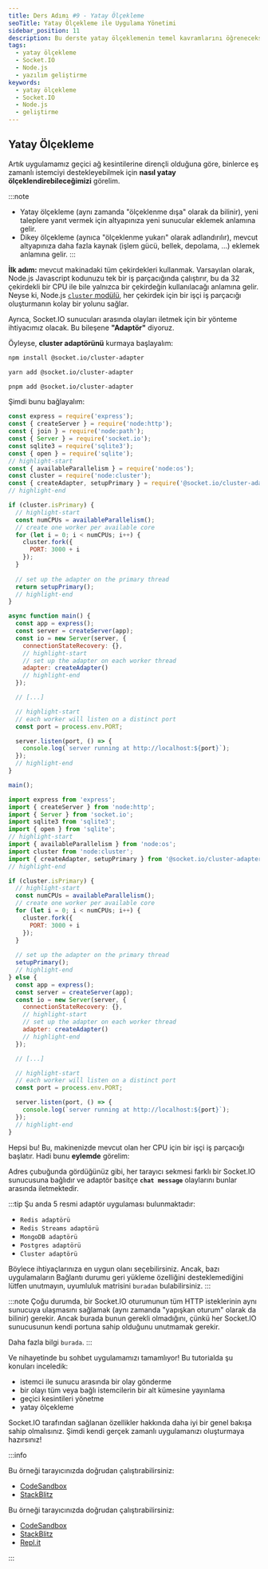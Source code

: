 ```yaml
---
title: Ders Adımı #9 - Yatay Ölçekleme
seoTitle: Yatay Ölçekleme ile Uygulama Yönetimi
sidebar_position: 11
description: Bu derste yatay ölçeklemenin temel kavramlarını öğreneceksiniz. Uygulamanızın daha fazla istemciyi desteklemesi için sunucu altyapısını nasıl geliştireceğiniz hakkında bilgi edineceksiniz.
tags: 
  - yatay ölçekleme
  - Socket.IO
  - Node.js
  - yazılım geliştirme
keywords: 
  - yatay ölçekleme
  - Socket.IO
  - Node.js
  - geliştirme
---
```





## Yatay Ölçekleme

Artık uygulamamız geçici ağ kesintilerine dirençli olduğuna göre, binlerce eş zamanlı istemciyi destekleyebilmek için **nasıl yatay ölçeklendirebileceğimizi** görelim.

:::note
- Yatay ölçekleme (aynı zamanda "ölçeklenme dışa" olarak da bilinir), yeni taleplere yanıt vermek için altyapınıza yeni sunucular eklemek anlamına gelir.
- Dikey ölçekleme (aynıca "ölçeklenme yukarı" olarak adlandırılır), mevcut altyapınıza daha fazla kaynak (işlem gücü, bellek, depolama, ...) eklemek anlamına gelir.
:::

**İlk adım:** mevcut makinadaki tüm çekirdekleri kullanmak. Varsayılan olarak, Node.js Javascript kodunuzu tek bir iş parçacığında çalıştırır, bu da 32 çekirdekli bir CPU ile bile yalnızca bir çekirdeğin kullanılacağı anlamına gelir. Neyse ki, Node.js [`cluster` modülü](https://nodejs.org/api/cluster.html#cluster), her çekirdek için bir işçi iş parçacığı oluşturmanın kolay bir yolunu sağlar.

Ayrıca, Socket.IO sunucuları arasında olayları iletmek için bir yönteme ihtiyacımız olacak. Bu bileşene **"Adaptör"** diyoruz.



Öyleyse, **cluster adaptörünü** kurmaya başlayalım:


  

```sh
npm install @socket.io/cluster-adapter
```

  
  

```sh
yarn add @socket.io/cluster-adapter
```

  
  

```sh
pnpm add @socket.io/cluster-adapter
```

  


Şimdi bunu bağlayalım:


  

```js title="index.js"
const express = require('express');
const { createServer } = require('node:http');
const { join } = require('node:path');
const { Server } = require('socket.io');
const sqlite3 = require('sqlite3');
const { open } = require('sqlite');
// highlight-start
const { availableParallelism } = require('node:os');
const cluster = require('node:cluster');
const { createAdapter, setupPrimary } = require('@socket.io/cluster-adapter');
// highlight-end

if (cluster.isPrimary) {
  // highlight-start
  const numCPUs = availableParallelism();
  // create one worker per available core
  for (let i = 0; i < numCPUs; i++) {
    cluster.fork({
      PORT: 3000 + i
    });
  }
  
  // set up the adapter on the primary thread
  return setupPrimary();
  // highlight-end
}

async function main() {
  const app = express();
  const server = createServer(app);
  const io = new Server(server, {
    connectionStateRecovery: {},
    // highlight-start
    // set up the adapter on each worker thread
    adapter: createAdapter()
    // highlight-end
  });

  // [...]

  // highlight-start
  // each worker will listen on a distinct port
  const port = process.env.PORT;

  server.listen(port, () => {
    console.log(`server running at http://localhost:${port}`);
  });
  // highlight-end
}

main();
```

  
  

```js title="index.js"
import express from 'express';
import { createServer } from 'node:http';
import { Server } from 'socket.io';
import sqlite3 from 'sqlite3';
import { open } from 'sqlite';
// highlight-start
import { availableParallelism } from 'node:os';
import cluster from 'node:cluster';
import { createAdapter, setupPrimary } from '@socket.io/cluster-adapter';
// highlight-end

if (cluster.isPrimary) {
  // highlight-start
  const numCPUs = availableParallelism();
  // create one worker per available core
  for (let i = 0; i < numCPUs; i++) {
    cluster.fork({
      PORT: 3000 + i
    });
  }
  
  // set up the adapter on the primary thread
  setupPrimary();
  // highlight-end
} else {
  const app = express();
  const server = createServer(app);
  const io = new Server(server, {
    connectionStateRecovery: {},
    // highlight-start
    // set up the adapter on each worker thread
    adapter: createAdapter()
    // highlight-end
  });

  // [...]

  // highlight-start
  // each worker will listen on a distinct port
  const port = process.env.PORT;

  server.listen(port, () => {
    console.log(`server running at http://localhost:${port}`);
  });
  // highlight-end
}
```

  


Hepsi bu! Bu, makinenizde mevcut olan her CPU için bir işçi iş parçacığı başlatır. Hadi bunu **eylemde** görelim:



Adres çubuğunda gördüğünüz gibi, her tarayıcı sekmesi farklı bir Socket.IO sunucusuna bağlıdır ve adaptör basitçe **`chat message`** olaylarını bunlar arasında iletmektedir.

:::tip
Şu anda 5 resmi adaptör uygulaması bulunmaktadır:
- `Redis adaptörü`
- `Redis Streams adaptörü`
- `MongoDB adaptörü`
- `Postgres adaptörü`
- `Cluster adaptörü`

Böylece ihtiyaçlarınıza en uygun olanı seçebilirsiniz. Ancak, bazı uygulamaların Bağlantı durumu geri yükleme özelliğini desteklemediğini lütfen unutmayın, uyumluluk matrisini `buradan` bulabilirsiniz.
:::

:::note
Çoğu durumda, bir Socket.IO oturumunun tüm HTTP isteklerinin aynı sunucuya ulaşmasını sağlamak (aynı zamanda "yapışkan oturum" olarak da bilinir) gerekir. Ancak burada bunun gerekli olmadığını, çünkü her Socket.IO sunucusunun kendi portuna sahip olduğunu unutmamak gerekir.

Daha fazla bilgi `burada`.
:::

Ve nihayetinde bu sohbet uygulamamızı tamamlıyor! Bu tutorialda şu konuları inceledik:
- istemci ile sunucu arasında bir olay gönderme
- bir olayı tüm veya bağlı istemcilerin bir alt kümesine yayınlama
- geçici kesintileri yönetme
- yatay ölçekleme

Socket.IO tarafından sağlanan özellikler hakkında daha iyi bir genel bakışa sahip olmalısınız. Şimdi kendi gerçek zamanlı uygulamanızı oluşturmaya hazırsınız!

:::info

  
  
Bu örneği tarayıcınızda doğrudan çalıştırabilirsiniz:
- [CodeSandbox](https://codesandbox.io/p/sandbox/github/socketio/chat-example/tree/cjs/step9?file=index.js)
- [StackBlitz](https://stackblitz.com/github/socketio/chat-example/tree/cjs/step9?file=index.js)

  
  
  
Bu örneği tarayıcınızda doğrudan çalıştırabilirsiniz:
- [CodeSandbox](https://codesandbox.io/p/sandbox/github/socketio/chat-example/tree/esm/step9?file=index.js)
- [StackBlitz](https://stackblitz.com/github/socketio/chat-example/tree/esm/step9?file=index.js)
- [Repl.it](https://replit.com/github/socketio/chat-example)

  

:::